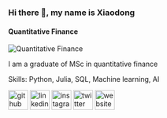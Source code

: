 ### Hi there 👋, my name is Xiaodong
#### Quantitative Finance
![Quantitative Finance](https://github.com/XiaodongYangQF/xiaodong/blob/main/Banner3.gif)

I am a graduate of MSc in quantitative finance

Skills: Python, Julia, SQL, Machine learning, AI



[<img src='https://cdn.jsdelivr.net/npm/simple-icons@3.0.1/icons/github.svg' alt='github' height='40'>](https://github.com/https://github.com/XiaodongYangQF)  [<img src='https://cdn.jsdelivr.net/npm/simple-icons@3.0.1/icons/linkedin.svg' alt='linkedin' height='40'>](https://www.linkedin.com/in/https://www.linkedin.com/in/xiaodong-yang//)  [<img src='https://cdn.jsdelivr.net/npm/simple-icons@3.0.1/icons/instagram.svg' alt='instagram' height='40'>](https://www.instagram.com/https://www.instagram.com/xiaodong_yang2021//)  [<img src='https://cdn.jsdelivr.net/npm/simple-icons@3.0.1/icons/twitter.svg' alt='twitter' height='40'>](https://twitter.com/https://twitter.com/Xiaodong_Yang_)  [<img src='https://cdn.jsdelivr.net/npm/simple-icons@3.0.1/icons/icloud.svg' alt='website' height='40'>](https://xiaodong-yang.com/)  
